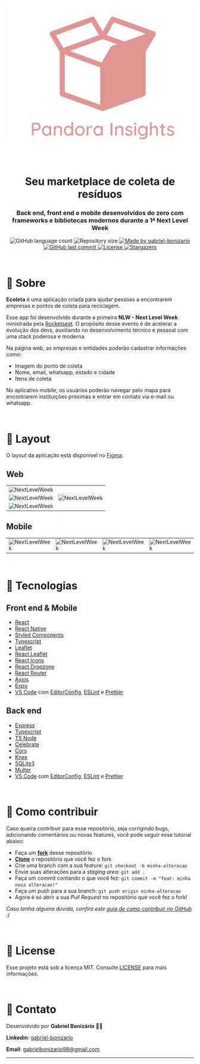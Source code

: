 <h1 align="center">
  <img alt="Ecoleta" title="Ecoleta" src="./static/img/pandora.svg" />
</h1>

<br />

<h1 align="center">
  Seu marketplace de coleta de resíduos
</h1>

<h3 align="center">
  Back end, front end e mobile desenvolvidos do zero com frameworks e bibliotecas modernos durante a 1ª Next Level Week
</h3>

<p align="center">
  <img alt="GitHub language count" src="https://img.shields.io/github/languages/count/Bonizario/ecoleta?color=04D361">

  <img alt="Repository size" src="https://img.shields.io/github/repo-size/bonizario/ecoleta?color=04D361">

  <a href="https://www.linkedin.com/in/gabriel-bonizario/">
    <img alt="Made by gabriel-bonizario" src="https://img.shields.io/badge/made%20by-gabriel%20bonizario-04D361">
  </a>

  <a href="https://github.com/bonizario/ecoleta/commits/master">
    <img alt="GitHub last commit" src="https://img.shields.io/github/last-commit/bonizario/ecoleta?color=04D361">
  </a>

  <a href="https://github.com/Bonizario/ecoleta/blob/master/LICENSE">
    <img alt="License" src="https://img.shields.io/github/license/bonizario/ecoleta?color=322153">
  </a>

  <a href="https://github.com/Bonizario/ecoleta/stargazers">
    <img alt="Stargazers" src="https://img.shields.io/github/stars/bonizario/ecoleta?style=social">
  </a>
</p>

<br />

# :fallen_leaf: Sobre

**Ecoleta** é uma aplicação criada para ajudar pessoas a encontrarem empresas e pontos de coleta para reciclagem.

Esse app foi desenvolvido durante a primeira **NLW - Next Level Week** ministrada pela [Rocketseat](https://rocketseat.com.br/). O propósito desse evento é de acelerar a evolução dos devs, auxiliando no desenvolvimento técnico e pessoal com uma stack poderosa e moderna.

Na página web, as empresas e entidades poderão cadastrar informações como:

- Imagem do ponto de coleta
- Nome, email, whatsapp, estado e cidade
- Itens de coleta

No aplicativo mobile, os usuários poderão navegar pelo mapa para encontrarem instituições próximas e entrar em contato via e-mail ou whatsapp.

<br />

# :art: Layout

O layout da aplicação está disponível no [Figma](https://www.figma.com/file/1SxgOMojOB2zYT0Mdk28lB/Ecoleta?node-id=136%3A546):

## Web

<table cellspacing="0" cellpadding="0">
  <tr>
    <td><img alt="NextLevelWeek" src="assets/home.png" /></td>
    <td rowspan="3"><img alt="NextLevelWeek" src="assets/register.png" /></td>
  </tr>
  <tr>
    <td><img alt="NextLevelWeek" src="assets/search.png" /></td>
  </tr>
  <tr>
    <td><img alt="NextLevelWeek" src="assets/index.png" /></td>
  </tr>
</table>

## Mobile

<table cellspacing="0" cellpadding="0">
  <tr>
    <td><img alt="NextLevelWeek" src="assets/mobile-start.png" /></td>
    <td><img alt="NextLevelWeek" src="assets/mobile-home.png" /></td>
    <td><img alt="NextLevelWeek" src="assets/mobile-details.png" /></td>
    <td><img alt="NextLevelWeek" src="assets/mobile-splash.png" /></td>
  </tr>
</table>

<br />

# :rocket: Tecnologias

## Front end & Mobile

- [React](https://reactjs.org/)
- [React Native](https://reactnative.dev/)
- [Styled Components](https://styled-components.com/)
- [Typescript](https://www.typescriptlang.org/)
- [Leaflet](https://leafletjs.com/)
- [React Leaflet](https://react-leaflet.js.org/)
- [React Icons](https://react-icons.netlify.com/)
- [React Dropzone](https://react-dropzone.js.org/)
- [React Router](https://reacttraining.com/react-router/)
- [Axios](https://github.com/axios/axios)
- [Expo](https://expo.io/)
- [VS Code][vc] com [EditorConfig][vceditconfig], [ESLint][vceslint] e [Prettier][vcprettier]

## Back end

- [Express](https://github.com/expressjs/express)
- [Typescript](https://www.typescriptlang.org/)
- [TS Node](https://github.com/TypeStrong/ts-node)
- [Celebrate](https://github.com/arb/celebrate)
- [Cors](https://www.npmjs.com/package/cors)
- [Knex](http://knexjs.org/)
- [SQLite3](https://www.npmjs.com/package/sqlite3)
- [Multer](https://github.com/expressjs/multer)
- [VS Code][vc] com [EditorConfig][vceditconfig], [ESLint][vceslint] e [Prettier][vcprettier]

<br />

# :speech_balloon: Como contribuir

Caso queira contribuir para esse repositório, seja corrigindo bugs, adicionando comentários ou novas features, você pode seguir esse tutorial abaixo:

- Faça um **[fork](https://help.github.com/pt/github/getting-started-with-github/fork-a-repo)** desse repositório
- **[Clone](https://help.github.com/pt/github/creating-cloning-and-archiving-repositories/cloning-a-repository)** o repositório que você fez o fork
- Crie uma branch com a sua feature: `git checkout -b minha-alteracao`
- Envie suas alterações para a _staging area_: `git add .`
- Faça um commit contando o que você fez: `git commit -m "feat: minha nova alteracao!"`
- Faça um push para a sua branch: `git push origin minha-alteracao`
- Agora é só abrir a sua _Pull Request_ no repositório que você fez o fork!

_Caso tenha alguma dúvida, confira este [guia de como contribuir no GitHub](https://github.com/firstcontributions/first-contributions/blob/master/translations/README.pt_br.md) :)_

<br />

# :memo: License

Esse projeto está sob a licença MIT. Consulte [LICENSE](https://github.com/Bonizario/ecoleta/blob/master/LICENSE) para mais informações.

<br />

# :postbox: Contato

Desenvolvido por **Gabriel Bonizário** 👋🏻

**Linkedin**: [gabriel-bonizario](https://www.linkedin.com/in/gabriel-bonizario/)

**Email**: gabrielbonizario98@gmail.com

---

[vc]: https://code.visualstudio.com/
[vceditconfig]: https://marketplace.visualstudio.com/items?itemName=EditorConfig.EditorConfig
[vceslint]: https://marketplace.visualstudio.com/items?itemName=dbaeumer.vscode-eslint
[vcprettier]: https://marketplace.visualstudio.com/items?itemName=esbenp.prettier-vscode
